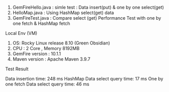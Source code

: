 1. GemFireHello.java : simle test : Data insert(put) & one by one select(get)
2. HelloMap.java : Using HashMap select(get) data   
3. GemFireTest.java : Compare select (get) Performance Test with one by one fetch & HashMap fetch
    
Local Env (VM)

  1. OS: Rocky Linux release 8.10 (Green Obsidian)
  2. CPU : 2 Core , Memory 8192MB
  3. GemFire version : 10.1.1
  4. Maven version : Apache Maven 3.9.7 

Test Result

Data insertion time: 248 ms
HashMap Data select query time: 17 ms
One by one fetch Data select query time: 46 ms
